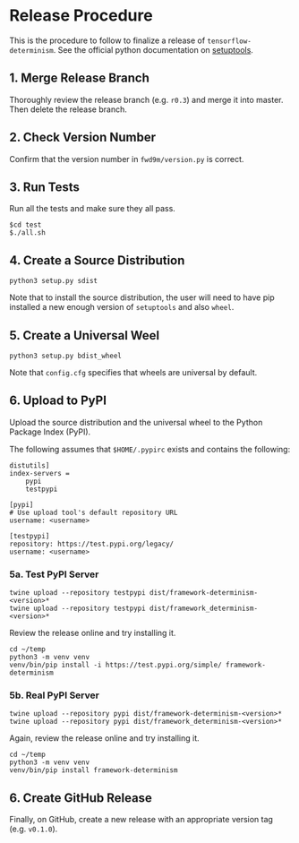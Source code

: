 # Release Procedure

This is the procedure to follow to finalize a release of
`tensorflow-determinism`. See the official python documentation on
[setuptools][1].

## 1. Merge Release Branch

Thoroughly review the release branch (e.g. `r0.3`) and merge it into master.
Then delete the release branch.

## 2. Check Version Number

Confirm that the version number in `fwd9m/version.py` is correct.

## 3. Run Tests

Run all the tests and make sure they all pass.

```
$cd test
$./all.sh
```

## 4. Create a Source Distribution

```
python3 setup.py sdist
```

Note that to install the source distribution, the user will need to have
pip installed a new enough version of `setuptools` and also `wheel`.

## 5. Create a Universal Weel

```
python3 setup.py bdist_wheel
```

Note that `config.cfg` specifies that wheels are universal by default.

## 6. Upload to PyPI

Upload the source distribution and the universal wheel to the Python Package
Index (PyPI).

The following assumes that `$HOME/.pypirc` exists and contains the following:

```
distutils]
index-servers =
    pypi
    testpypi

[pypi]
# Use upload tool's default repository URL
username: <username>

[testpypi]
repository: https://test.pypi.org/legacy/
username: <username>
```

### 5a. Test PyPI Server


```
twine upload --repository testpypi dist/framework-determinism-<version>*
twine upload --repository testpypi dist/framework_determinism-<version>*
```

Review the release online and try installing it.

```
cd ~/temp
python3 -m venv venv
venv/bin/pip install -i https://test.pypi.org/simple/ framework-determinism
```

### 5b. Real PyPI Server

```
twine upload --repository pypi dist/framework-determinism-<version>*
twine upload --repository pypi dist/framework_determinism-<version>*
```

Again, review the release online and try installing it.

```
cd ~/temp
python3 -m venv venv
venv/bin/pip install framework-determinism
```

## 6. Create GitHub Release

Finally, on GitHub, create a new release with an appropriate version tag
(e.g. `v0.1.0`).

[1]: https://packaging.python.org/guides/distributing-packages-using-setuptools/
